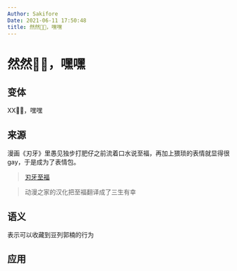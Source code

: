 ```yaml
---
Author: Sakifore
Date: 2021-06-11 17:50:48
title: 然然🤤🤤，嘿嘿
---
```

# 然然🤤🤤，嘿嘿

## 变体

XX🤤🤤，嘿嘿

## 来源

漫画《刃牙》里愚见独步打肥仔之前流着口水说至福，再加上猥琐的表情就显得很gay，于是成为了表情包。
>[刃牙至福](img/pics/刃牙至福.jpg)

>动漫之家的汉化把至福翻译成了三生有幸

## 语义

表示可以收藏到豆列郭楠的行为

## 应用

